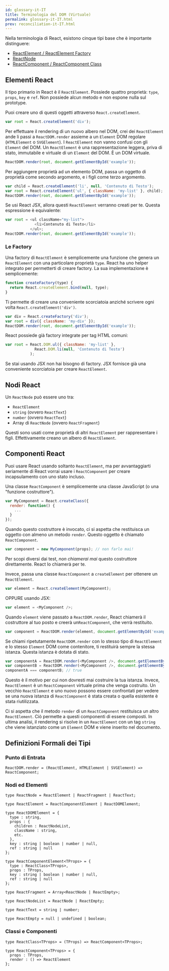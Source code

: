 ```yaml
---
id: glossary-it-IT
title: Terminologia del DOM (Virtuale)
permalink: glossary-it-IT.html
prev: reconciliation-it-IT.html
---
```


Nella terminologia di React, esistono cinque tipi base che è importante distinguere:

- [ReactElement / ReactElement Factory](#react-elements)
- [ReactNode](#react-nodes)
- [ReactComponent / ReactComponent Class](#react-components)

## Elementi React

Il tipo primario in React è il `ReactElement`. Possiede quattro proprietà: `type`, `props`, `key` e `ref`. Non possiede alcun metodo e non espone nulla sul prototype.

Puoi creare uno di questi oggetti attraverso `React.createElement`.

```javascript
var root = React.createElement('div');
```

Per effettuare il rendering di un nuovo albero nel DOM, crei dei `ReactElement` ande li passi a `ReactDOM.render` assieme a un `Element` DOM regolare (`HTMLElement` o `SVGElement`). I `ReactElement` non vanno confusi con gli `Element` del DOM. Un `ReactElement` è una rappresentazione leggera, priva di stato, immutabile e virtuale di un `Element` del DOM. È un DOM virtuale.

```javascript
ReactDOM.render(root, document.getElementById('example'));
```

Per aggiungere proprietà ad un elemento DOM, passa un oggetto di proprietà come secondo argomento, e i figli come terzo argomento.

```javascript
var child = React.createElement('li', null, 'Contenuto di Testo');
var root = React.createElement('ul', { className: 'my-list' }, child);
ReactDOM.render(root, document.getElementById('example'));
```

Se usi React JSX, allora questi `ReactElement` verranno creati per te. Questa espressione è equivalente:

```javascript
var root = <ul className="my-list">
             <li>Contenuto di Testo</li>
           </ul>;
ReactDOM.render(root, document.getElementById('example'));
```

### Le Factory

Una factory di `ReactElement` è semplicemente una funzione che genera un  `ReactElement` con una particolare proprietà `type`. React ha uno helper integrato per permetterti di creare factory. La sua implementazione è semplicemente:

```javascript
function createFactory(type) {
  return React.createElement.bind(null, type);
}
```

Ti permette di creare una conveniente scorciatoia anziché scrivere ogni volta `React.createElement('div')`.

```javascript
var div = React.createFactory('div');
var root = div({ className: 'my-div' });
ReactDOM.render(root, document.getElementById('example'));
```

React possiede già factory integrate per tag HTML comuni:

```javascript
var root = React.DOM.ul({ className: 'my-list' },
             React.DOM.li(null, 'Contenuto di Testo')
           );
```

Se stai usando JSX non hai bisogno di factory. JSX fornisce già una conveniente scorciatoia per creare `ReactElement`.


## Nodi React

Un `ReactNode` può essere uno tra:

- `ReactElement`
- `string` (ovvero `ReactText`)
- `number` (ovvero `ReactText`)
- Array di `ReactNode` (ovvero `ReactFragment`)

Questi sono usati come proprietà di altri `ReactElement` per rappresentare i figli. Effettivamente creano un albero di `ReactElement`.


## Componenti React

Puoi usare React usando soltanto `ReactElement`, ma per avvantaggiarti seriamente di  React vorrai usare i `ReactComponent` per creare incapsulamento con uno stato incluso.

Una classe `ReactComponent` è semplicemente una classe JavaScript (o una "funzione costruttore").

```javascript
var MyComponent = React.createClass({
  render: function() {
    ...
  }
});
```

Quando questo costruttore è invocato, ci si aspetta che restituisca un oggetto con almeno un metodo `render`. Questo oggetto è chiamato `ReactComponent`.

```javascript
var component = new MyComponent(props); // non farlo mai!
```

Per scopi diversi dai test, *non chiamerai mai* questo costruttore direttamente. React lo chiamerà per te.

Invece, passa una classe `ReactComponent` a `createElement` per ottenere un `ReactElement`.

```javascript
var element = React.createElement(MyComponent);
```

OPPURE usando JSX:

```javascript
var element = <MyComponent />;
```

Quando `element` viene passato a `ReactDOM.render`, React chiamerà il costruttore al tuo posto e creerà un`ReactComponent`, che verrà restituito.

```javascript
var component = ReactDOM.render(element, document.getElementById('example'));
```

Se chiami ripetutamente `ReactDOM.render` con lo stesso tipo di `ReactElement` e lo stesso `Element` DOM come contenitore, ti restituirà sempre la stessa istanza. Questa istanza è dotata di stato.

```javascript
var componentA = ReactDOM.render(<MyComponent />, document.getElementById('example'));
var componentB = ReactDOM.render(<MyComponent />, document.getElementById('example'));
componentA === componentB; // true
```

Questo è il motivo per cui non dovresti mai costruire la tua istanza. Invece, `ReactElement` è un `ReactComponent` virtuale prima che venga costruito. Un vecchio `ReactElement` e uno nuovo possono essere confrontati per vedere se una nuova istanza di `ReactComponent` è stata creata o quella esistente è stata riutilizzata.

Ci si aspetta che il metodo `render` di un `ReactComponent` restituisca un altro `ReactElement`. Ciò permette a questi componenti di essere composti. In ultima analisi, il rendering si risolve in un `ReactElement` con un tag `string` che viene istanziato come un `Element` DOM e viene inserito nel documento.


## Definizioni Formali dei Tipi

### Punto di Entrata

```
ReactDOM.render = (ReactElement, HTMLElement | SVGElement) => ReactComponent;
```

### Nodi ed Elementi

```
type ReactNode = ReactElement | ReactFragment | ReactText;

type ReactElement = ReactComponentElement | ReactDOMElement;

type ReactDOMElement = {
  type : string,
  props : {
    children : ReactNodeList,
    className : string,
    etc.
  },
  key : string | boolean | number | null,
  ref : string | null
};

type ReactComponentElement<TProps> = {
  type : ReactClass<TProps>,
  props : TProps,
  key : string | boolean | number | null,
  ref : string | null
};

type ReactFragment = Array<ReactNode | ReactEmpty>;

type ReactNodeList = ReactNode | ReactEmpty;

type ReactText = string | number;

type ReactEmpty = null | undefined | boolean;
```

### Classi e Componenti

```
type ReactClass<TProps> = (TProps) => ReactComponent<TProps>;

type ReactComponent<TProps> = {
  props : TProps,
  render : () => ReactElement
};
```
